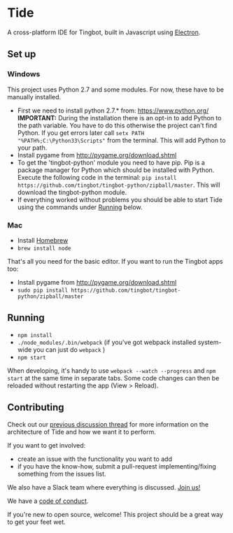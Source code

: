 # Tide

A cross-platform IDE for Tingbot, built in Javascript using [Electron](https://github.com/atom/electron).

## Set up

### Windows

This project uses Python 2.7 and some modules. For now, these have to be manually installed.  

* First we need to install python 2.7.* from: https://www.python.org/  
  **IMPORTANT:** During the installation there is an opt-in to add Python to the path variable. You have to do this otherwise the project can't find Python. If you get errors later call ``setx PATH "%PATH%;C:\Python33\Scripts"`` from the terminal. This will add Python to your path.
* Install pygame from http://pygame.org/download.shtml
* To get the 'tingbot-python' module you need to have pip. Pip is a package manager for Python which should be installed with Python.  
  Execute the following code in the terminal: ``pip install https://github.com/tingbot/tingbot-python/zipball/master``. This will download the tingbot-python module.
* If everything worked without problems you should be able to start Tide using the commands under [Running](#running) below.

### Mac

* Install [Homebrew](http://brew.sh/)
* `brew install node`

That's all you need for the basic editor. If you want to run the Tingbot apps too:

* Install pygame from http://pygame.org/download.shtml
* `sudo pip install https://github.com/tingbot/tingbot-python/zipball/master`

## Running

 * ``npm install``
 * ``./node_modules/.bin/webpack`` (if you've got webpack installed system-wide you can just do ``webpack`` )
 * ``npm start``

When developing, it's handy to use ``webpack --watch --progress`` and ``npm start`` at the same time in separate tabs. Some code changes can then be reloaded without restarting the app (View > Reload).

## Contributing

Check out our [previous discussion thread](https://github.com/tingbot/tide/issues/4) for more information on the architecture of Tide and how we want it to perform.

If you want to get involved:

- create an issue with the functionality you want to add
- if you have the know-how, submit a pull-request implementing/fixing something from the issues list.

We also have a Slack team where everything is discussed. [Join us!](http://slack.tingbot.com/)

We have a [code of conduct](http://tingbot.com/codeofconduct/).

If you're new to open source, welcome! This project should be a great way to get your feet wet.
